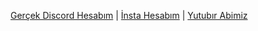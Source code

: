 [Gerçek Discord Hesabım](https://discord.com/users/853359002561675274) |
[İnsta Hesabım](https://www.instagram.com/ff_orhan0/?hl=tr) | 
[Yutubır Abimiz](https://www.youtube.com/channel/UCZ0DgL77TQFNMwmnbvG8cuw)
